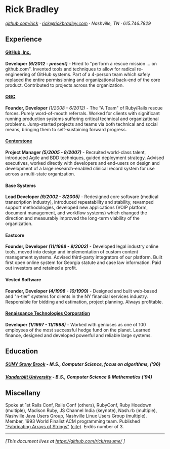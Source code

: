 # Rick Bradley

_[github.com/rick](https://github.com/rick) &middot; rick@rickbradley.com &middot; Nashville, TN &middot; 615.746.7829_

## Experience

#### [GitHub, Inc.](https://github.com/)

**Developer _(6/2012 - present)_** - Hired to "perform a rescue mission ... on github.com". Invented tools and techniques to allow for radical re-engineering of GitHub systems. Part of a 4-person team which safely replaced the entire permissioning and organizational back-end of the core product. Contributed to projects across the organization.

#### [OGC](http://www.ogtastic.com/)

**Founder, Developer** _(1/2008 - 6/2012)_ - The "A Team" of Ruby/Rails rescue forces. Purely word-of-mouth referrals. Worked for clients with significant running production systems suffering critical technical and organizational problems. Jump-started projects and teams via both technical and social means, bringing them to self-sustaining forward progress.

#### [Centerstone](https://www.centerstone.org/)

**Project Manager _(5/2005 - 8/2007)_** - Recruited world-class talent, introduced Agile and BDD techniques, guided deployment strategy. Advised executives, worked directly with developers and end-users on design and development of a large research-enabled clinical record system for use across a multi-state organization.

#### Base Systems

**Lead Developer _(9/2002 - 3/2005)_** - Redesigned core software (medical transcription industry), introduced repeatability and stability, revamped support methodologies, developed new applications (VOIP platform, document management, and workflow systems) which changed the direction and measurably improved the long-term viability of the organization.

#### Eastcore

**Founder, Developer _(11/1998 - 9/2002)_** - Developed legal industry online tools, moved into design and implementation of custom content management systems. Advised third-party integrators of our platform. Built first open online system for Georgia statute and case law information. Paid out investors and retained a profit.

#### Vested Software

**Founder, Developer _(4/1998 - 10/1999)_** - Designed and built web-based and "n-tier" systems for clients in the NY financial services industry. Responsible for bidding and estimation, project planning. Always profitable.

#### [Renaissance Technologies Corporation](http://en.wikipedia.org/wiki/Renaissance_Technologies)

**Developer _(1/1997 - 11/1998)_** - Worked with geniuses as one of 100 employees of the most successful hedge fund on the planet. Learned finance, designed and developed powerful and reliable large systems.

## Education

##### [SUNY Stony Brook]() - **M.S., Computer Science, focus on algorithms**, _('96)_

##### [Vanderbilt University]() - **B.S., Computer Science & Mathematics** _('94)_

## Miscellany

Spoke at 1st Rails Conf, Rails Conf (others), RubyConf, Ruby Hoedown (multiple), Madison Ruby, JS Channel India (keynote), Nash.rb (multiple), Nashville Java Users Group, Nashville Linux Users Group (multiple).  Member, 1993 World Finalist ACM programming team.  Published ["Fabricating Arrays of Strings"](https://www3.cs.stonybrook.edu/~skiena/papers/bradley.ps) ([cite](http://dl.acm.org/citation.cfm?id=267529&dl=ACM&coll=DL&CFID=582898140&CFTOKEN=40112734)). Erdős number of 3.


----

_[This document lives at https://github.com/rick/resume/ ]_
